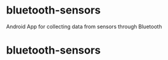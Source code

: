 # bluetooth-sensors
Android App for collecting data from sensors through Bluetooth
# bluetooth-sensors
